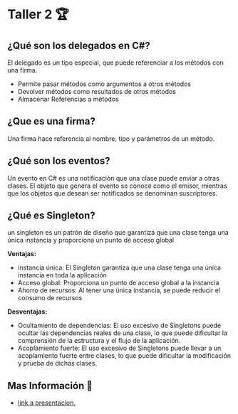 <h1>Taller 2 🏆</h1>
<h2>¿Qué son los delegados en C#? </h2>
<p>El delegado es un tipo especial, que puede referenciar a los métodos con una firma.</p>
<ul>
  <li>Permite pasar métodos como argumentos a otros métodos</li>
  <li>Devolver métodos como resultados de otros métodos</li>
  <li>Almacenar Referencias a métodos</li>
</ul>
<h2>¿Que es una firma?</h2>
<p>Una firma hace referencia al nombre, tipo y parámetros de un método.</p>
<h2>¿Qué son los eventos?</h2>
<p>Un evento en C# es una notificación que una clase puede enviar a otras clases. El objeto que genera el evento se conoce como el emisor, mientras que los objetos que desean ser notificados se denominan suscriptores.</p>
<h2>¿Qué es Singleton?</h2>
<p>un singleton es un patrón de diseño que garantiza que una clase tenga una única instancia y proporciona un punto de acceso global</p>
<strong>Ventajas:</strong>
<ul>
  <li>instancia única: El Singleton garantiza que una clase tenga una única instancia en toda la aplicación</li>
  <li>Acceso global: Proporciona un punto de acceso global a la instancia</li>
  <li>Ahorro de recursos: Al tener una única instancia, se puede reducir el consumo de recursos</li>
</ul>
<strong>Desventajas:</strong>
<ul>
  <li>Ocultamiento de dependencias: El uso excesivo de Singletons puede ocultar las dependencias reales de una clase, lo que puede dificultar la comprensión de la estructura y el flujo de la aplicación.</li>
  <li>Acoplamiento fuerte: El uso excesivo de Singletons puede llevar a un acoplamiento fuerte entre clases, lo que puede dificultar la modificación y prueba de dichas clases.</li>
</ul>
<h2>Mas Información 💾</h2>
<ul>
  <li><a href="https://www.canva.com/design/DAGBaj6dyyg/ZC2VMizYfQeTBNiR-3m7VA/edit?utm_content=DAGBaj6dyyg&utm_campaign=designshare&utm_medium=link2&utm_source=sharebutton">link a presentacion.</a></li>
</ul>
